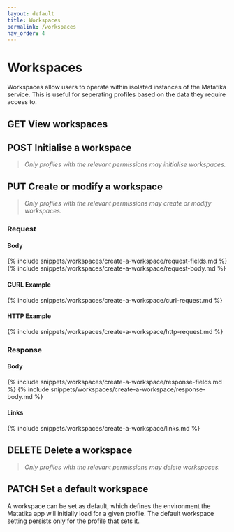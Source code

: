 ```yaml
---
layout: default
title: Workspaces
permalink: /workspaces
nav_order: 4
---
```


# Workspaces
Workspaces allow users to operate within isolated instances of the Matatika service. This is useful for seperating profiles based on the data they require access to.

## **GET** View workspaces


## **POST** Initialise a workspace
> *Only profiles with the relevant permissions may initialise workspaces.*


## **PUT** Create or modify a workspace
> *Only profiles with the relevant permissions may create or modify workspaces.*

### Request
#### Body
{% include snippets/workspaces/create-a-workspace/request-fields.md %}
{% include snippets/workspaces/create-a-workspace/request-body.md %}
#### CURL Example
{% include snippets/workspaces/create-a-workspace/curl-request.md %}
#### HTTP Example
{% include snippets/workspaces/create-a-workspace/http-request.md %}

### Response
#### Body
{% include snippets/workspaces/create-a-workspace/response-fields.md %}
{% include snippets/workspaces/create-a-workspace/response-body.md %}
#### Links
{% include snippets/workspaces/create-a-workspace/links.md %}


## **DELETE** Delete a workspace
> *Only profiles with the relevant permissions may delete workspaces.*


## **PATCH** Set a default workspace
A workspace can be set as default, which defines the environment the Matatika app will initially load for a given profile. The default workspace setting persists only for the profile that sets it.